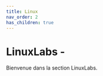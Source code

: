 ```yaml
---
title: Linux
nav_order: 2
has_children: true
---
```


# LinuxLabs - 

Bienvenue dans la section LinuxLabs.
